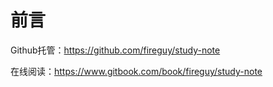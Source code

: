 # 前言

Github托管：https://github.com/fireguy/study-note

在线阅读：https://www.gitbook.com/book/fireguy/study-note





